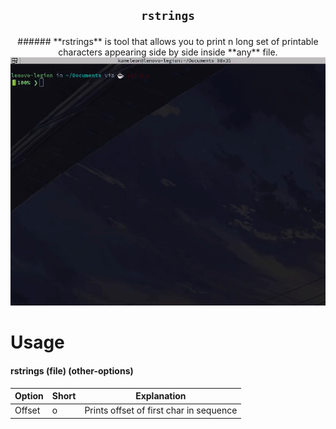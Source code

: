 ## <p align="center">`rstrings`</p>



<p align="center">
###### **rstrings** is tool that allows you to print n long set of printable characters appearing side by side inside **any** file.
    <br>
    <img src="https://github.com/Kameleon-07/rstrings/blob/main/preview.gif">
</p>

# Usage

#### rstrings (file) (other-options)

|Option|Short|Explanation|
|------|-----|-----------|
|Offset|o|Prints offset of first char in sequence|